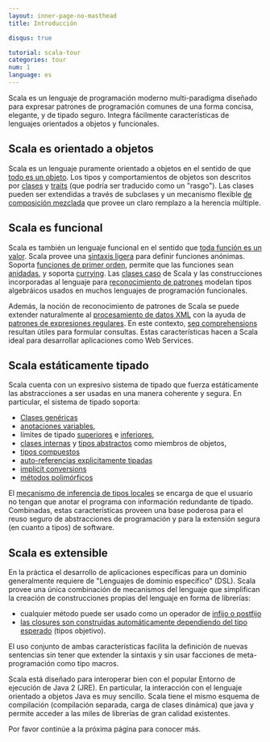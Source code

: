 ```yaml
---
layout: inner-page-no-masthead
title: Introducción

disqus: true

tutorial: scala-tour
categories: tour
num: 1
language: es
---
```


Scala es un lenguaje de programación moderno multi-paradigma diseñado para expresar patrones de programación comunes de una forma concisa, elegante, y de tipado seguro. Integra fácilmente características de lenguajes orientados a objetos y funcionales.

## Scala es orientado a objetos ##
Scala es un lenguaje puramente orientado a objetos en el sentido de que [todo es un objeto](unified_types.html). Los tipos y comportamientos de objetos son descritos por [clases](classes.html) y [traits](traits.html) (que podría ser traducido como un "rasgo"). Las clases pueden ser extendidas a través de subclases y un mecanismo flexible [de composición mezclada](mixin-class-composition.html) que provee un claro remplazo a la herencia múltiple.

## Scala es funcional ##
Scala es también un lenguaje funcional en el sentido que [toda función es un valor](unified_types.html). Scala provee una [sintaxis ligera](anonymous-function-syntax.html) para definir funciones anónimas. Soporta [funciones de primer orden](higher-order-functions.html), permite que las funciones sean [anidadas](nested-functions.html), y soporta [currying](currying.html). Las [clases caso](case-classes.html) de Scala y las construcciones incorporadas al lenguaje para [reconocimiento de patrones](pattern-matching.html) modelan tipos algebráicos usados en muchos lenguajes de programación funcionales.

Además, la noción de reconocimiento de patrones de Scala se puede extender naturalmente al [procesamiento de datos XML](xml-processing.html) con la ayuda de [patrones de expresiones regulares](regular-expression-patterns.html). En este contexto, [seq comprehensions](sequence-comprehensions.html) resultan útiles para formular consultas. Estas características hacen a Scala ideal para desarrollar aplicaciones como Web Services.

## Scala estáticamente tipado ##
Scala cuenta con un expresivo sistema de tipado que fuerza estáticamente las abstracciones a ser usadas en una manera coherente y segura. En particular, el sistema de tipado soporta:
* [Clases genéricas](generic-classes.html)
* [anotaciones variables](variances.html),
* límites de tipado [superiores](upper-type-bounds.html) e [inferiores](lower-type-bounds.html),
* [clases internas](inner-classes.html) y [tipos abstractos](abstract-types.html) como miembros de objetos,
* [tipos compuestos](compound-types.html)
* [auto-referencias explicitamente tipadas](explicitly-typed-self-references.html)
* [implicit conversions](implicit-conversions.html)
* [métodos polimórficos](polymorphic-methods.html)

El [mecanismo de inferencia de tipos locales](local-type-inference.html) se encarga de que el usuario no tengan que anotar el programa con información redundante de tipado. Combinadas, estas características proveen una base poderosa para el reuso seguro de abstracciones de programación y para la extensión segura (en cuanto a tipos) de software.

## Scala es extensible ##

En la práctica el desarrollo de aplicaciones específicas para un dominio generalmente requiere de "Lenguajes de dominio específico" (DSL). Scala provee una única combinación de mecanismos del lenguaje que simplifican la creación de construcciones propias del lenguaje en forma de librerías:
* cualquier método puede ser usado como un operador de [infijo o postfijo](operators.html)
* [las closures son construidas automáticamente dependiendo del tipo esperado](automatic-closures.html) (tipos objetivo).

El uso conjunto de ambas características facilita la definición de nuevas sentencias sin tener que extender la sintaxis y sin usar facciones de meta-programación como tipo macros.

Scala está diseñado para interoperar bien con el popular Entorno de ejecución de Java 2 (JRE). En particular, la interacción con el lenguaje orientado a objetos Java es muy sencillo. Scala tiene el mismo esquema de compilación (compilación separada, carga de clases dinámica) que java y permite acceder a las miles de librerías de gran calidad existentes.

Por favor continúe a la próxima página para conocer más.
